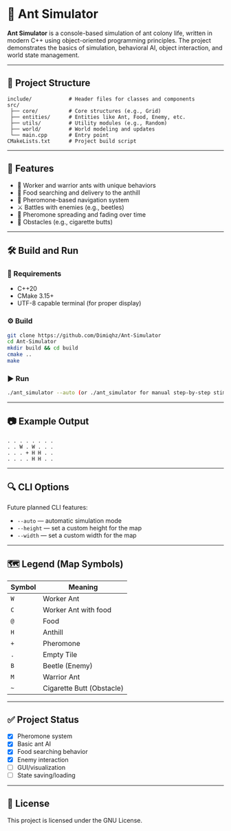 # 🐜 Ant Simulator

**Ant Simulator** is a console-based simulation of ant colony life, written in modern C++ using object-oriented programming principles. The project demonstrates the basics of simulation, behavioral AI, object interaction, and world state management.

---

## 📁 Project Structure

```
include/            # Header files for classes and components
src/
 ├── core/          # Core structures (e.g., Grid)
 ├── entities/      # Entities like Ant, Food, Enemy, etc.
 ├── utils/         # Utility modules (e.g., Random)
 ├── world/         # World modeling and updates
 └── main.cpp       # Entry point
CMakeLists.txt      # Project build script
```

---

## 🧠 Features

- 🐜 Worker and warrior ants with unique behaviors
- 🍞 Food searching and delivery to the anthill
- 🧪 Pheromone-based navigation system
- ⚔️ Battles with enemies (e.g., beetles)
- 💨 Pheromone spreading and fading over time
- 🧱 Obstacles (e.g., cigarette butts)

---

## 🛠️ Build and Run

### 🔧 Requirements

- C++20
- CMake 3.15+
- UTF-8 capable terminal (for proper display)

### ⚙️ Build

```bash
git clone https://github.com/Dimiqhz/Ant-Simulator
cd Ant-Simulator
mkdir build && cd build
cmake ..
make
```

### ▶️ Run

```bash
./ant_simulator --auto (or ./ant_simulator for manual step-by-step stimulation)
```

---

## 📷 Example Output

```
. . . . . . . . 
. . W . W . . .
. . . + H H . .
. . . . H H . .
```

---

## 🔍 CLI Options

Future planned CLI features:

- `--auto` — automatic simulation mode
- `--height` — set a custom height for the map
- `--width` — set a custom width for the map

---

## 🗺️ Legend (Map Symbols)

| Symbol | Meaning                   |
|--------|---------------------------|
| `W`    | Worker Ant                |
| `C`    | Worker Ant with food      |
| `@`    | Food                      |
| `H`    | Anthill                   |
| `+`    | Pheromone                 |
| `.`    | Empty Tile                |
| `B`    | Beetle (Enemy)            |
| `M`    | Warrior Ant               |
| `~`    | Cigarette Butt (Obstacle) |

---

## ✅ Project Status

- [x] Pheromone system
- [x] Basic ant AI
- [x] Food searching behavior
- [x] Enemy interaction
- [ ] GUI/visualization
- [ ] State saving/loading

---

## 📜 License

This project is licensed under the GNU License.
